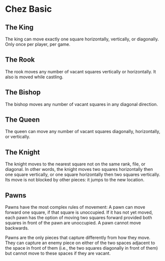 Chez Basic
================================


The King
-------------------------
The king can move exactly one square horizontally, vertically, or diagonally. Only once per player, per game.

The Rook
-------------------------
The rook moves any number of vacant squares vertically or horizontally. It also is moved while castling.

The Bishop
-------------------------
The bishop moves any number of vacant squares in any diagonal direction.

The Queen
-------------------------
The queen can move any number of vacant squares diagonally, horizontally, or vertically.

The Knight
-------------------------
The knight moves to the nearest square not on the same rank, file, or diagonal. In other words, the knight moves two squares horizontally then one square vertically, or one square horizontally then two squares vertically. Its move is not blocked by other pieces: it jumps to the new location.

Pawns
-------------------------
Pawns have the most complex rules of movement:
A pawn can move forward one square, if that square is unoccupied. If it has not yet moved, each pawn has the option of moving two squares forward provided both squares in front of the pawn are unoccupied. A pawn cannot move backwards.

Pawns are the only pieces that capture differently from how they move. They can capture an enemy piece on either of the two spaces adjacent to the space in front of them (i.e., the two squares diagonally in front of them) but cannot move to these spaces if they are vacant.

